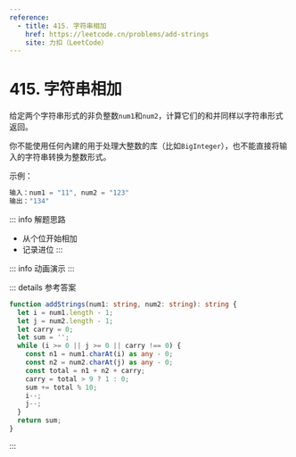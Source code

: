 ```yaml
---
reference:
  - title: 415. 字符串相加
    href: https://leetcode.cn/problems/add-strings
    site: 力扣（LeetCode）
---
```


# 415. 字符串相加

给定两个字符串形式的非负整数`num1`和`num2`，计算它们的和并同样以字符串形式返回。

你不能使用任何內建的用于处理大整数的库（比如`BigInteger`），也不能直接将输入的字符串转换为整数形式。

示例：

```js
输入：num1 = "11", num2 = "123"
输出："134"
```

::: info 解题思路
- 从个位开始相加
- 记录进位
:::

<script setup>
import Demo from './demos/415.vue';
</script>

::: info 动画演示
<Demo />
:::

::: details 参考答案
```ts
function addStrings(num1: string, num2: string): string {
  let i = num1.length - 1;
  let j = num2.length - 1;
  let carry = 0;
  let sum = '';
  while (i >= 0 || j >= 0 || carry !== 0) {
    const n1 = num1.charAt(i) as any - 0;
    const n2 = num2.charAt(j) as any - 0;
    const total = n1 + n2 + carry;
    carry = total > 9 ? 1 : 0;
    sum += total % 10;
    i--;
    j--;
  }
  return sum;
}
```
:::
